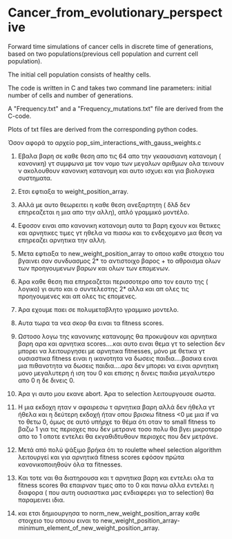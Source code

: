 # Cancer_from_evolutionary_perspective

Forward time simulations of cancer cells in discrete time of generations, based on two populations(previous cell population and current cell population).

The initial cell population consists of healthy cells.

The code is written in C and takes two command line parameters: initial number of cells and number of generations.

A "Frequency.txt" and a "Frequency_mutations.txt" file are derived from the C-code. 

Plots of txt files are derived from the corresponding python codes.


Όσον αφορά το αρχείο pop_sim_interactions_with_gauss_weights.c

1) Eβαλα βαρη σε καθε θεση απο τις 64 απο την γκαουσιανη κατανομη ( κανονικη) γτ συμφωνα με τον νομο των μεγαλων αριθμων ολα τεινουν ν ακολουθουν κανονικη κατανομη και αυτο ισχυει και για βιολογικα συστηματα.

2) Eτσι εφτιαξα το weight_position_array.

3) Αλλά με αυτο θεωρειτει η καθε θεση ανεξαρτητη ( δλδ δεν επηρεαζεται η μια απο την αλλη), απλό γραμμικό μοντέλο.

4) Εφοσον ειναι απο κανονικη κατανομη αυτα τα βαρη εχουν και θετικες και αρνητικες τιμες γτ ηθελα να πιασω και το ενδεχομενο μια θεση να επηρεαζει αρνητικα την αλλη.

5) Μετα εφτιαξα το new_weight_position_array το οποιο καθε στοιχειο του βγαινει σαν συνδυασμος 2* το αντιστοιχο βαρος + το αθροισμα ολων των προηγουμενων βαρων και ολων των επομενων.

6) Άρα καθε θεση πια επηρεαζεται περισσοτερο απο τον εαυτο της ( λογικο) γι αυτο και ο συντελεστης 2* αλλα και απ ολες τις προηγουμενες και απ ολες τις επομενες.

7) Άρα εχουμε παει σε πολυμεταβλητο γραμμικο μοντελο.

8) Αυτα τωρα τα νεα σκορ θα ειναι τα fitness scores.

9) Ωστοσο λογω της κανονικης κατανομης θα προκυψουν και αρνητικα βαρη αρα και αρνητικα scores....και αυτο ειναι θεμα γτ το selection δεν μπορει να λειτουργησει με αρνητικα fitnesses, μόνο με θετικα γτ ουσιαστικα fitness ειναι η ικανοτητα να δωσεις παιδια....βασικα ειναι μια πιθανοτητα να δωσεις παιδια....αρα δεν μπορει να ειναι αρνητικη μονο μεγαλυτερη ή ιση του 0 και επισης η δινεις παιδια μεγαλυτερο απο 0 η δε δινεις 0.

10) Άρα γι αυτο μου εκανε abort. Άρα το selection λειτουργουσε σωστα.

11) Η μια εκδοχη ηταν ν αφαιρεσω τ αρνητικα βαρη αλλά δεν ήθελα γτ ήθελα και η δεύτερη εκδοχή ήταν  οπου βρισκω fitness <0  με μια if να το θετω 0, όμως σε αυτό υπήρχε το θέμα ότι οταν το small fitness το βαζω 1 για τις περιοχες που δεν μετρανε τοσο πολυ θα βγει μικροτερο απο το 1 οποτε εντελει θα εκγαθιδτυθουν περιοχες που δεν μετράνε.

12) Μετά από πολύ ψάξιμο βρήκα ότι το roulette wheel selection algorithm λειτουργεί και για αρνητικά fitness scores εφόσον πρώτα κανονικοποιηθούν όλα τα fitnesses.

13) Kαι τοτε ναι θα διατηρουσα και τ αρνητικα βαρη και εντελει ολα τα fitness scores θα επαιρναν τιμες απο το 0 και πανω αλλα εντελει η διαφορα ( που αυτη ουσιαστικα μας ενδιαφερει για το selection) θα παραμεινει ιδια.

14) και ετσι δημιουργησα το norm_new_weight_position_array καθε στοιχειο του οποιου ειναι το new_weight_position_array-minimum_element_of_new_weight_position_array.
